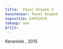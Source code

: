 ```yaml
---
title:  Pavel Knapek 3
kunstenaar: Pavel Knapek
expositie: EXPO2018
tekoop: nee
prijs:
---
```


Keramiek , 2015
